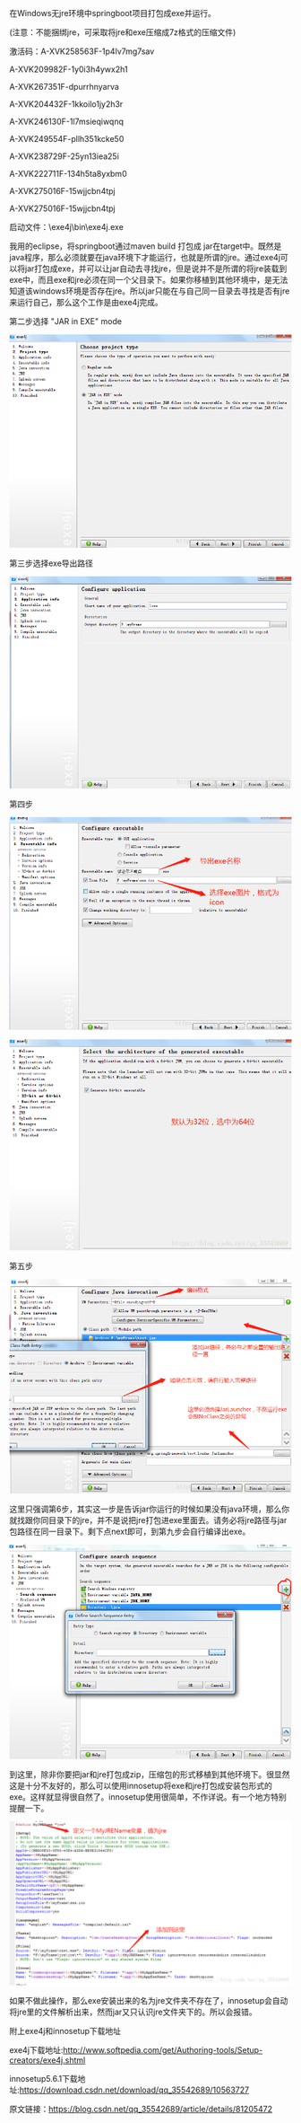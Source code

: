 在Windows无jre环境中springboot项目打包成exe并运行。

(注意：不能捆绑jre，可采取将jre和exe压缩成7z格式的压缩文件)

激活码：A-XVK258563F-1p4lv7mg7sav

A-XVK209982F-1y0i3h4ywx2h1 

A-XVK267351F-dpurrhnyarva

A-XVK204432F-1kkoilo1jy2h3r

A-XVK246130F-1l7msieqiwqnq

A-XVK249554F-pllh351kcke50

A-XVK238729F-25yn13iea25i

A-XVK222711F-134h5ta8yxbm0

A-XVK275016F-15wjjcbn4tpj

A-XVK275016F-15wjjcbn4tpj 

启动文件：\exe4j\bin\exe4j.exe



我用的eclipse，将springboot通过maven build 打包成 jar在target中。既然是java程序，那么必须就要在java环境下才能运行，也就是所谓的jre。通过exe4j可以将jar打包成exe，并可以让jar自动去寻找jre，但是说并不是所谓的将jre装载到exe中，而且exe和jre必须在同一个父目录下。如果你移植到其他环境中，是无法知道该windows环境是否存在jre。所以jar只能在与自己同一目录去寻找是否有jre来运行自己，那么这个工作是由exe4j完成。

第二步选择 "JAR in EXE" mode

![img](exe4j.assets/20180725165439518.png)

第三步选择exe导出路径

![img](exe4j.assets/2018072516554253.png)

第四步 

![img](exe4j.assets/20180725165849746.png)

![img](exe4j.assets/20180725165937188.png)

第五步

![img](exe4j.assets/20180725170549848.png)

 

这里只强调第6步，其实这一步是告诉jar你运行的时候如果没有java环境，那么你就找跟你同目录下的jre，并不是说把jre打包进exe里面去。请务必将jre路径与jar包路径在同一目录下。剩下点next即可，到第九步会自行编译出exe。

![img](exe4j.assets/20180725164506469.png)

到这里，除非你要把jar和jre打包成zip，压缩包的形式移植到其他环境下。很显然这是十分不友好的，那么可以使用innosetup将exe和jre打包成安装包形式的exe。这样就显得很自然了。innosetup使用很简单，不作详说。有一个地方特别提醒一下。

![img](exe4j.assets/20180725171831162.png)

如果不做此操作，那么exe安装出来的名为jre文件夹不存在了，innosetup会自动将jre里的文件解析出来，然而jar又只认识jre文件夹下的。所以会报错。

附上exe4j和innosetup下载地址

exe4j下载地址:http://www.softpedia.com/get/Authoring-tools/Setup-creators/exe4j.shtml

innosetup5.6.1下载地址:https://download.csdn.net/download/qq_35542689/10563727

原文链接：https://blog.csdn.net/qq_35542689/article/details/81205472
